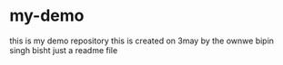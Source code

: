 # my-demo
this is my demo repository
this is created on 3may 
by the ownwe bipin singh bisht
just a readme file

